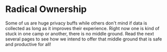 # Radical Ownership

Some of us are huge privacy buffs while others don't mind if data is collected as long as it improves their experience. Right now one is kind of stuck in one camp or another, there is no middle ground. Read the next several pages to see how we intend to offer that middle ground that is safe and productive for all!

